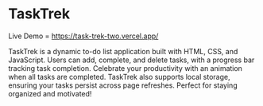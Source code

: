 # TaskTrek

Live Demo = https://task-trek-two.vercel.app/

TaskTrek is a dynamic to-do list application built with HTML, CSS, and JavaScript. Users can add, complete, and delete tasks, with a progress bar tracking task completion. Celebrate your productivity with an animation when all tasks are completed. TaskTrek also supports local storage, ensuring your tasks persist across page refreshes. Perfect for staying organized and motivated!
